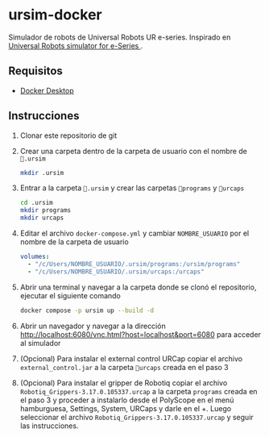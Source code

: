 # ursim-docker

Simulador de robots de Universal Robots UR e-series. Inspirado en [Universal Robots simulator for e-Series
](https://hub.docker.com/r/universalrobots/ursim_e-series).

## Requisitos

- [Docker Desktop](https://www.docker.com/products/docker-desktop)

## Instrucciones

1. Clonar este repositorio de git

2. Crear una carpeta dentro de la carpeta de usuario con el nombre de `📂.ursim`

   ```bash
   mkdir .ursim
   ```

3. Entrar a la carpeta `📂.ursim` y crear las carpetas `📂programs` y `📂urcaps`

   ```bash
   cd .ursim
   mkdir programs
   mkdir urcaps
   ```

4. Editar el archivo `docker-compose.yml` y cambiar `NOMBRE_USUARIO` por el nombre de la carpeta de usuario

   ```yaml
   volumes:
     - "/c/Users/NOMBRE_USUARIO/.ursim/programs:/ursim/programs"
     - "/c/Users/NOMBRE_USUARIO/.ursim/urcaps:/urcaps"
   ```

5. Abrir una terminal y navegar a la carpeta donde se clonó el repositorio, ejecutar el siguiente comando

   ```bash
   docker compose -p ursim up --build -d
   ```

6. Abrir un navegador y navegar a la dirección [http://localhost:6080/vnc.html?host=localhost&port=6080](http://localhost:6080/vnc.html?host=localhost&port=6080) para acceder al simulador

7. (Opcional) Para instalar el external control URCap copiar el archivo `external_control.jar` a la carpeta `📂urcaps` creada en el paso 3

8. (Opcional) Para instalar el gripper de Robotiq copiar el archivo `Robotiq_Grippers-3.17.0.105337.urcap` a la carpeta `programs` creada en el paso 3 y proceder a instalarlo desde el PolyScope en el menú hamburguesa, Settings, System, URCaps y darle en el +. Luego seleccionar el archivo `Robotiq_Grippers-3.17.0.105337.urcap` y seguir las instrucciones.
